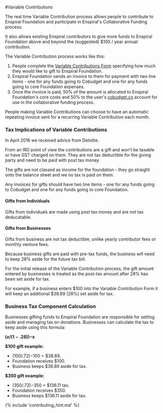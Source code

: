 
#Variable Contributions

The real time Variable Contribution process allows people to contribute to Enspiral Foundation and participate in Enspiral's Collaborative Funding process. 

It also allows existing Enspiral contributors to give more funds to Enspiral Foundation above and beyond the (suggested) $100 / year annual contribution. 

The Variable Contribution process works like this: 

1. People complete the [Variable Contributions Form](https://docs.google.com/a/enspiral.com/forms/d/e/1FAIpQLSdSilcJMsP5UCNUwr4e-sElSf0QYt6bLr0zr1g9Sc2-86WHOQ/viewform) specifying how much they would like to gift to Enspiral Foundation.
2. Enspiral Foundation sends an invoice to them for payment with two line items - one for any funds going to Cobudget and one for any funds going to core Foundation expenses.
3. Once the invoice is paid, 50% of the amount is allocated to Enspiral Foundation's core costs and 50% to the user's [cobudget.co](http://cobudget.co) account for use in the collaborative funding process. 

People making Variable Contributions can choose to have an automatic repeating invoice sent for a recurring Variable Contribution each month. 

### Tax Implications of Variable Contributions


In April 2016 we received advice from Deloitte. 

From an IRD point of view the contributions are a gift and won’t be taxable or have GST charged on them. They are not tax deductible for the giving party and need to be paid with post tax money.

The gifts are not classed as income for the foundation - they go straight onto the balance sheet and we no tax is paid on them.

Any invoices for gifts should have two line items - one for any funds going to Cobudget and one for any funds going to core Foundation. 

#### Gifts from Individuals

Gifts from individuals are made using post tax money and are not tax deducatable. 

#### Gifts from Businesses

Gifts from business are not tax deductible, unlike yearly contributor fees or monthly venture fees.

Because business gifts are paid with pre-tax funds, the business will need to keep 28% aside for the future tax bill.

For the initial release of the Variable Contribution process, the gift amount entered by businesses is treated as the post-tax amount after 28% has been set aside for tax.  

For example, if a business enters $100 into the Variable Contribution Form it will keep an additional $38.89 (28%) set aside for tax.  

### Business Tax Component Calculation

Businesses gifting funds to Enspiral Foundation are responsible for setting aside and managing tax on donations. Businesses can calculate the tax to keep aside using this formula:  

**($x / (1-.28))-$x**

**$100 gift example:** 

* ($100/.72)-$100 = $38.89. 
* Foundation receives $100. 
* Business keeps $38.89 aside for tax. 

**$350 gift example:**

* ($350/.72)-$350 = $136.11 tax. 
* Foundation receives $350. 
* Business keeps $136.11 aside for tax.




{% include 'contributing_hint.md' %}




